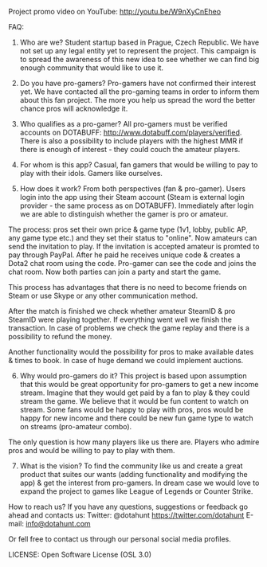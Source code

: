 Project promo video on YouTube: http://youtu.be/W9nXyCnEheo

FAQ:

1. Who are we?
Student startup based in Prague, Czech Republic. We have not set up any legal entity yet to represent the project. This campaign is to spread the awareness of this new idea to see whether we can find big enough community that would like to use it.

2. Do you have pro-gamers? 
Pro-gamers have not confirmed their interest yet. We have contacted all the pro-gaming teams in order to inform them about this fan project. The more you help us spread the word the better chance pros will acknowledge it. 

3. Who qualifies as a pro-gamer?
All pro-gamers must be verified accounts on DOTABUFF: http://www.dotabuff.com/players/verified. There is also a possibility to include players with the highest MMR if there is enough of interest - they could couch the amateur players.

4. For whom is this app?
Casual, fan gamers that would be willing to pay to play with their idols. Gamers like ourselves.

5. How does it work? From both perspectives (fan & pro-gamer).
Users login into the app using their Steam account (Steam is external login provider - the same process as on DOTABUFF). Immediately after login we are able to distinguish whether the gamer is pro or amateur.

The process: pros set their own price & game type (1v1, lobby, public AP, any game type etc.) and they set their status to "online". Now amateurs can send the invitation to play. If the invitation is accepted amateur is promted to pay through PayPal. After he paid he receives unique code & creates a Dota2 chat room using the code. Pro-gamer can see the code and joins the chat room. Now both parties can join a party and start the game.

This process has advantages that there is no need to become friends on Steam or use Skype or any other communication method. 

After the match is finished we check whether amateur SteamID & pro SteamID were playing together. If everything went well we finish the transaction. In case of problems we check the game replay and there is a possibility to refund the money.

Another functionality would the possibility for pros to make available dates & times to book. In case of huge demand we could implement auctions.

6. Why would pro-gamers do it?
This project is based upon assumption that this would be great opportunity for pro-gamers to get a new income stream. Imagine that they would get paid by a fan to play & they could stream the game. We believe that it would be fun content to watch on stream. Some fans would be happy to play with pros, pros would be happy for new income and there could be new fun game type to watch on streams (pro-amateur combo).

The only question is how many players like us there are. Players who admire pros and would be willing to pay to play with them.

7. What is the vision?
To find the community like us and create a great product that suites our wants (adding functionality and modifying the app) & get the interest from pro-gamers. In dream case we would love to expand the project to games like League of Legends or Counter Strike.


How to reach us?
If you have any questions, suggestions or feedback go ahead and contacts us:
Twitter: @dotahunt https://twitter.com/dotahunt
E-mail: info@dotahunt.com

Or fell free to contact us through our personal social media profiles.


LICENSE: Open Software License (OSL 3.0)
